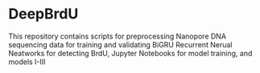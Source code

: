 # DeepBrdU
This repository contains scripts for preprocessing Nanopore DNA sequencing data for training and validating BiGRU Recurrent Nerual Neatworks for detecting BrdU, Jupyter Notebooks for model training, and models I-III
